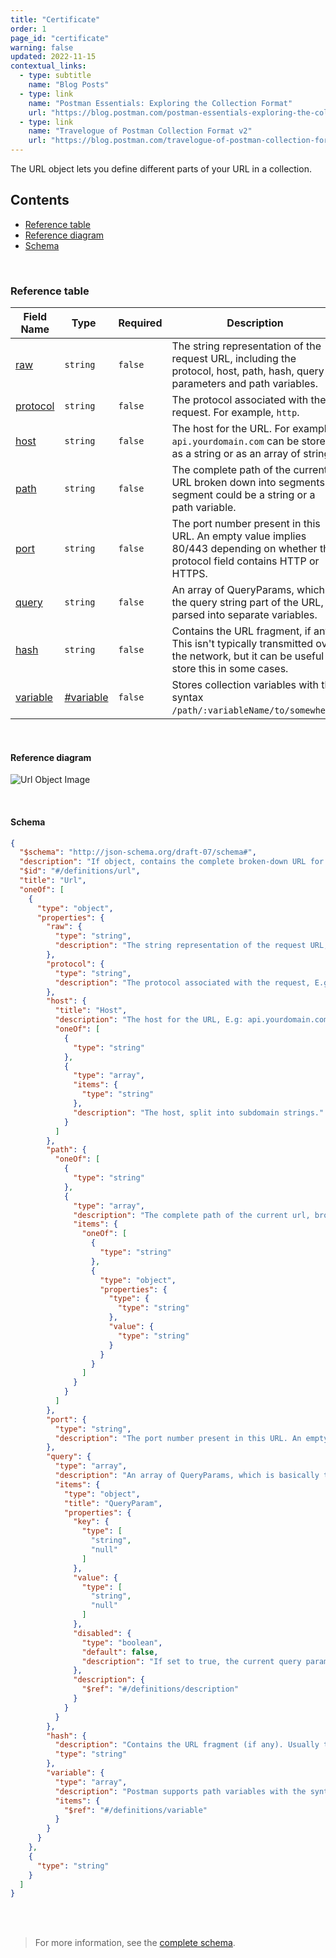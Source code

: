 ```yaml
---
title: "Certificate"
order: 1
page_id: "certificate"
warning: false
updated: 2022-11-15
contextual_links:
  - type: subtitle
    name: "Blog Posts"
  - type: link
    name: "Postman Essentials: Exploring the Collection Format"
    url: "https://blog.postman.com/postman-essentials-exploring-the-collection-format/"
  - type: link
    name: "Travelogue of Postman Collection Format v2"
    url: "https://blog.postman.com/travelogue-of-postman-collection-format-v2/"
---
```


The URL object lets you define different parts of your URL in a collection.

## Contents

- [Reference table](#reference-table)
- [Reference diagram](#reference-diagram)
- [Schema](#schema)

<br />

### Reference table

Field Name | Type&nbsp;&nbsp; | Required | Description
--- | --- | --- | ---
[raw](https://github.com/postmanlabs/schemas/blob/da7578c2d71c46de2d39d04fbeebc26570591a44/schemas/draft-07/v2.1.0/collection/url.json#L10) | `string` | `false` | The string representation of the request URL, including the protocol, host, path, hash, query parameters and path variables.
[protocol](https://github.com/postmanlabs/schemas/blob/da7578c2d71c46de2d39d04fbeebc26570591a44/schemas/draft-07/v2.1.0/collection/url.json#L14) | `string` | `false` | The protocol associated with the request. For example, `http`.
[host](https://github.com/postmanlabs/schemas/blob/da7578c2d71c46de2d39d04fbeebc26570591a44/schemas/draft-07/v2.1.0/collection/url.json#L18) | `string` | `false` | The host for the URL. For example, `api.yourdomain.com` can be stored as a string or as an array of strings.
[path](https://github.com/postmanlabs/schemas/blob/da7578c2d71c46de2d39d04fbeebc26570591a44/schemas/draft-07/v2.1.0/collection/url.json#L34) | `string` | `false` | The complete path of the current URL broken down into segments. A segment could be a string or a path variable.
[port](https://github.com/postmanlabs/schemas/blob/da7578c2d71c46de2d39d04fbeebc26570591a44/schemas/draft-07/v2.1.0/collection/url.json#L63) | `string` | `false` | The port number present in this URL. An empty value implies 80/443 depending on whether the protocol field contains HTTP or HTTPS.
[query](https://github.com/postmanlabs/schemas/blob/da7578c2d71c46de2d39d04fbeebc26570591a44/schemas/draft-07/v2.1.0/collection/url.json#L67) | `string` | `false` | An array of QueryParams, which is the query string part of the URL, parsed into separate variables.
[hash](https://github.com/postmanlabs/schemas/blob/da7578c2d71c46de2d39d04fbeebc26570591a44/schemas/draft-07/v2.1.0/collection/url.json#L97) | `string` | `false` | Contains the URL fragment, if any. This isn't typically transmitted over the network, but it can be useful to store this in some cases.
[variable](https://github.com/postmanlabs/schemas/blob/da7578c2d71c46de2d39d04fbeebc26570591a44/schemas/draft-07/v2.1.0/collection/url.json#L101) | [#variable](/reference/variable) | `false` | Stores collection variables with the syntax `/path/:variableName/to/somewhere`.

<br />

#### Reference diagram

![Url Object Image](../../../images/url@2x.jpg)

<br />

#### Schema

```json
{
  "$schema": "http://json-schema.org/draft-07/schema#",
  "description": "If object, contains the complete broken-down URL for this request. If string, contains the literal request URL.",
  "$id": "#/definitions/url",
  "title": "Url",
  "oneOf": [
    {
      "type": "object",
      "properties": {
        "raw": {
          "type": "string",
          "description": "The string representation of the request URL, including the protocol, host, path, hash, query parameter(s) and path variable(s)."
        },
        "protocol": {
          "type": "string",
          "description": "The protocol associated with the request, E.g: 'http'"
        },
        "host": {
          "title": "Host",
          "description": "The host for the URL, E.g: api.yourdomain.com. Can be stored as a string or as an array of strings.",
          "oneOf": [
            {
              "type": "string"
            },
            {
              "type": "array",
              "items": {
                "type": "string"
              },
              "description": "The host, split into subdomain strings."
            }
          ]
        },
        "path": {
          "oneOf": [
            {
              "type": "string"
            },
            {
              "type": "array",
              "description": "The complete path of the current url, broken down into segments. A segment could be a string, or a path variable.",
              "items": {
                "oneOf": [
                  {
                    "type": "string"
                  },
                  {
                    "type": "object",
                    "properties": {
                      "type": {
                        "type": "string"
                      },
                      "value": {
                        "type": "string"
                      }
                    }
                  }
                ]
              }
            }
          ]
        },
        "port": {
          "type": "string",
          "description": "The port number present in this URL. An empty value implies 80/443 depending on whether the protocol field contains http/https."
        },
        "query": {
          "type": "array",
          "description": "An array of QueryParams, which is basically the query string part of the URL, parsed into separate variables",
          "items": {
            "type": "object",
            "title": "QueryParam",
            "properties": {
              "key": {
                "type": [
                  "string",
                  "null"
                ]
              },
              "value": {
                "type": [
                  "string",
                  "null"
                ]
              },
              "disabled": {
                "type": "boolean",
                "default": false,
                "description": "If set to true, the current query parameter will not be sent with the request."
              },
              "description": {
                "$ref": "#/definitions/description"
              }
            }
          }
        },
        "hash": {
          "description": "Contains the URL fragment (if any). Usually this is not transmitted over the network, but it could be useful to store this in some cases.",
          "type": "string"
        },
        "variable": {
          "type": "array",
          "description": "Postman supports path variables with the syntax `/path/:variableName/to/somewhere`. These variables are stored in this field.",
          "items": {
            "$ref": "#/definitions/variable"
          }
        }
      }
    },
    {
      "type": "string"
    }
  ]
}
```

<br /><br />

> For more information, see the [complete schema](https://schema.postman.com/collection/json/v2.1.0/draft-07/collection.json).
